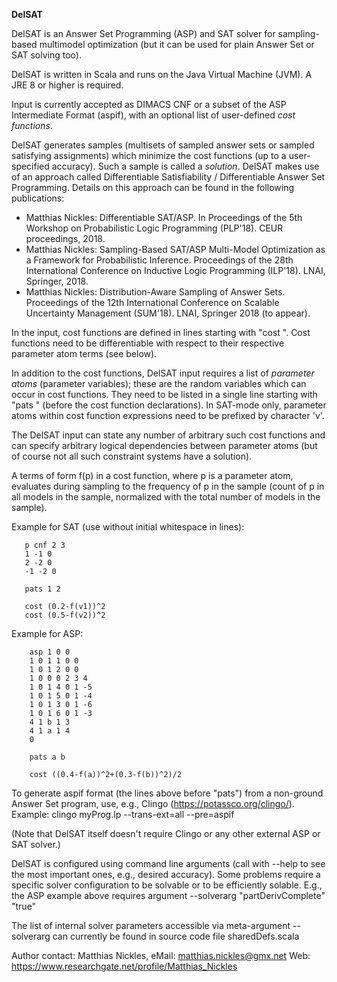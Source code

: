 **DelSAT**

DelSAT is an Answer Set Programming (ASP) and SAT solver for sampling-based multimodel optimization (but it can be
used for plain Answer Set or SAT solving too). 

DelSAT is written in Scala and runs on the Java Virtual Machine (JVM). A JRE 8 or higher is required.

Input is currently accepted as DIMACS CNF or a subset of the ASP Intermediate Format (aspif),
with an optional list of user-defined _cost functions_.

DelSAT generates samples (multisets of sampled answer sets or sampled satisfying assignments) which
minimize the cost functions (up to a user-specified accuracy). Such a sample is called a _solution_. 
DelSAT makes use of an approach called Differentiable Satisfiability / Differentiable Answer Set Programming.
Details on this approach can be found in the following publications:

- Matthias Nickles: Differentiable SAT/ASP. In Proceedings of the 5th Workshop on Probabilistic Logic Programming (PLP'18). CEUR proceedings, 2018.
- Matthias Nickles: Sampling-Based SAT/ASP Multi-Model Optimization as a Framework for Probabilistic Inference. 
  Proceedings of the 28th International Conference on Inductive Logic Programming (ILP'18). LNAI, Springer, 2018.
- Matthias Nickles: Distribution-Aware Sampling of Answer Sets. Proceedings of the 12th International Conference on 
  Scalable Uncertainty Management (SUM'18). LNAI, Springer 2018 (to appear).

In the input, cost functions are defined in lines starting with "cost ". Cost functions need to be 
differentiable with respect to their respective parameter atom terms (see below).

In addition to the cost functions, DelSAT input requires a list of _parameter atoms_ (parameter variables); these are the random variables which 
can occur in cost functions. They need to be listed in a single line starting with "pats " (before the cost function declarations). 
In SAT-mode only, parameter atoms within cost function expressions need to be prefixed by character 'v'. 

The DelSAT input can state any number of arbitrary such cost functions and can specify arbitrary 
logical dependencies between parameter atoms (but of course not all such constraint systems have 
a solution).

A terms of form f(p) in a cost function, where p is a parameter atom, evaluates during sampling to 
the frequency of p in the sample (count of p in all models in the sample, normalized with the total number of models in the sample). 

Example for SAT (use without initial whitespace in lines):

       p cnf 2 3
       1 -1 0
       2 -2 0
       -1 -2 0
    
       pats 1 2
    
       cost (0.2-f(v1))^2
       cost (0.5-f(v2))^2
           
Example for ASP:

        asp 1 0 0
        1 0 1 1 0 0
        1 0 1 2 0 0
        1 0 0 0 2 3 4
        1 0 1 4 0 1 -5
        1 0 1 5 0 1 -4
        1 0 1 3 0 1 -6
        1 0 1 6 0 1 -3
        4 1 b 1 3
        4 1 a 1 4
        0
        
        pats a b
        
        cost ((0.4-f(a))^2+(0.3-f(b))^2)/2
           
To generate aspif format (the lines above before "pats") from a non-ground Answer Set program, use, 
e.g., Clingo (https://potassco.org/clingo/). Example: clingo myProg.lp --trans-ext=all --pre=aspif

(Note that DelSAT itself doesn't require Clingo or any other external ASP or SAT solver.)
 
DelSAT is configured using command line arguments (call with --help to see the most important ones,
e.g., desired accuracy). 
Some problems require a specific solver configuration to be solvable or to be efficiently solable. E.g.,
the ASP example above requires argument --solverarg "partDerivComplete" "true"  

The list of internal solver parameters accessible via meta-argument --solverarg can currently be
found in source code file sharedDefs.scala

Author contact: Matthias Nickles, eMail: matthias.nickles@gmx.net
Web: https://www.researchgate.net/profile/Matthias_Nickles
